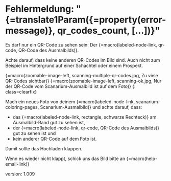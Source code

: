 # Fehlermeldung: "{=translate1Param({=property(error-message)}, qr_codes_count, […])}"

Es darf nur ein QR-Code zu sehen sein: Der {=macro(labeled-node-link, qr-code, QR-Code des Ausmalbilds)}.

Achte darauf, dass keine anderen QR-Codes im Bild sind.
Auch nicht zum Beispiel im Hintergrund auf einer Schachtel oder einem Prospekt.

{=macro(zoomable-image-left, scanning-multiple-qr-codes.jpg, Zu viele QR-Codes sichtbar)}
{=macro(zoomable-image-left, scanning-ok.jpg, Nur der QR-Code vom Scanarium-Ausmalbild ist auf dem Foto)}
{: class=clearfix}

Mach ein neues Foto von deinem {=macro(labeled-node-link, scanarium-coloring-pages, Scanarium-Ausmalbild)} und achte darauf, dass:

* das {=macro(labeled-node-link, rectangle, schwarze Rechteck)} am Ausmalbild-Rand gut zu sehen ist,
* der {=macro(labeled-node-link, qr-code, QR-Code des Ausmalbilds)} gut zu sehen ist und
* kein anderer QR-Code auf dem Foto ist.

Damit sollte das Hochladen klappen.

Wenn es wieder nicht klappt, schick uns das Bild bitte an {=macro(help-email-link)}


version: 1.009
